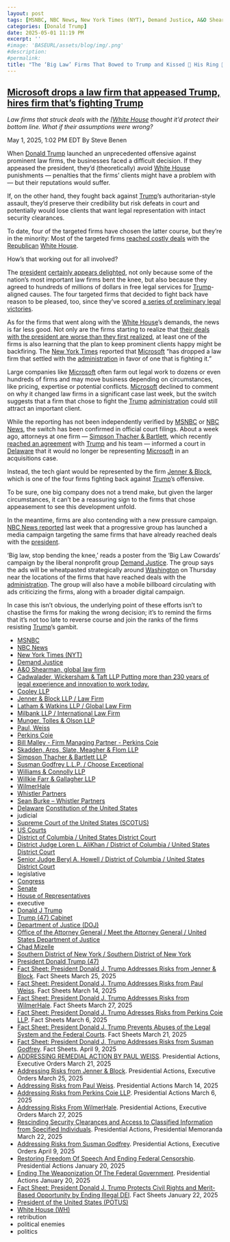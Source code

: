 ```yaml
---
layout: post
tags: [MSNBC, NBC News, New York Times (NYT), Demand Justice, A&O Shearman global law firm, Cadwalader Wickersham & Taft LLP Putting more than 230 years of legal experience and innovation to work today., Cooley LLP, Jenner & Block LLP / Law Firm, Latham & Watkins LLP / Global Law Firm, Milbank LLP / International Law Firm, Munger Tolles & Olson LLP, Paul Weiss, Perkins Coie, Bill Malley - Firm Managing Partner - Perkins Coie, Skadden Arps Slate Meagher & Flom LLP, Simpson Thacher & Bartlett LLP, Susman Godfrey L.L.P. / Choose Exceptional, Williams & Connolly LLP, Willkie Farr & Gallagher LLP, WilmerHale, Whistler Partners, Sean Burke – Whistler Partners, Delaware, Constitution of the United States, judicial, Supreme Court of the United States (SCOTUS), US Courts, District of Columbia / United States District Court, District Judge Loren L. AliKhan / District of Columbia / United States District Court, Senior Judge Beryl A. Howell / District of Columbia / United States District Court, legislative, Congress, Senate, House of Representatives, executive, Donald J Trump, Trump (47) Cabinet, Department of Justice (DOJ), Office of the Attorney General / Meet the Attorney General / United States Department of Justice, Chad Mizelle, Southern District of New York / Southern District of New York, President Donald Trump (47), Fact Sheet President Donald J. Trump Addresses Risks from Jenner & Block. Fact Sheets March 25 2025, Fact Sheet President Donald J. Trump Addresses Risks from Paul Weiss. Fact Sheets March 14 2025, Fact Sheet President Donald J. Trump Addresses Risks from WilmerHale. Fact Sheets March 27 2025, Fact Sheet President Donald J. Trump Adresses Risks from Perkins Coie LLP. Fact Sheets March 6 2025, Fact Sheet President Donald J. Trump Prevents Abuses of the Legal System and the Federal Courts. Fact Sheets March 21 2025, Fact Sheet President Donald J. Trump Addresses Risks from Susman Godfrey. Fact Sheets. April 9 2025, ADDRESSING REMEDIAL ACTION BY PAUL WEISS. Presidential Actions Executive Orders March 21 2025, Addressing Risks from Jenner & Block. Presidential Actions Executive Orders March 25 2025, Addressing Risks from Paul Weiss. Presidential Actions March 14 2025, Addressing Risks from Perkins Coie LLP. Presidential Actions March 6 2025, Addressing Risks From WilmerHale. Presidential Actions Executive Orders March 27 2025, Rescinding Security Clearances and Access to Classified Information from Specified Individuals. Presidential Actions Presidential Memoranda March 22 2025, Addressing Risks from Susman Godfrey. Presidential Actions Executive Orders April 9 2025, Restoring Freedom Of Speech And Ending Federal Censorship. Presidential Actions January 20 2025, Ending The Weaponization Of The Federal Government. Presidential Actions January 20 2025, Fact Sheet President Donald J. Trump Protects Civil Rights and Merit-Based Opportunity by Ending Illegal DEI. Fact Sheets January 22 2025, President of the United States (POTUS), White House (WH), retribution, political enemies, politics]
categories: [Donald Trump]
date: 2025-05-01 11:19 PM
excerpt: ''
#image: 'BASEURL/assets/blog/img/.png'
#description:
#permalink:
title: "The ‘Big Law’ Firms That Bowed to Trump and Kissed 💋 His Ring 💍 Lost Clients"
---
```


## [Microsoft drops a law firm that appeased Trump, hires firm that’s fighting Trump](https://www.msnbc.com/rachel-maddow-show/maddowblog/microsoft-drops-law-firm-appeased-trump-hires-firm-s-fighting-trump-rcna204152)

*Law firms that struck deals with the [[White House](https://www.whitehouse.gov/) thought it’d protect their bottom line. What if their assumptions were wrong?*

May 1, 2025, 1:02 PM EDT
By Steve Benen

When [Donald Trump](https://www.donaldjtrump.com/) launched an unprecedented offensive against prominent law firms, the businesses faced a difficult decision. If they appeased the president, they’d (theoretically) avoid [White House](https://www.whitehouse.gov/) punishments — penalties that the firms’ clients might have a problem with — but their reputations would suffer.

If, on the other hand, they fought back against [Trump](https://www.donaldjtrump.com/)’s authoritarian-style assault, they’d preserve their credibility but risk defeats in court and potentially would lose clients that want legal representation with intact security clearances.

To date, four of the targeted firms have chosen the latter course, but they’re in the minority: Most of the targeted firms [reached costly deals](https://www.msnbc.com/rachel-maddow-show/maddowblog/targeted-trump-law-firms-choose-pre-emptive-appeasement-rcna201101) with the [Republican](https://www.gop.com/) [White House](https://www.whitehouse.gov/).

How’s that working out for all involved?

The [president](https://www.whitehouse.gov/) [certainly appears delighted](https://abcnews.go.com/US/full-transcript-trumps-exclusive-100-days-broadcast-interview/story?id=121291672), not only because some of the nation’s most important law firms bent the knee, but also because they agreed to hundreds of millions of dollars in free legal services for [Trump](https://www.donaldjtrump.com/)-aligned causes. The four targeted firms that decided to fight back have reason to be pleased, too, since they’ve scored [a series of preliminary legal victories](https://www.msnbc.com/rachel-maddow-show/maddowblog/4-law-firms-targeted-trump-extend-winning-streak-white-house-rcna201492).

As for the firms that went along with the [White House](https://www.whitehouse.gov/)’s demands, the news is far less good. Not only are the firms starting to realize that [their deals with the president are worse than they first realized](https://www.msnbc.com/rachel-maddow-show/maddowblog/prominent-law-firms-lando-calrissian-common-rcna201726), at least one of the firms is also learning that the plan to keep prominent clients happy might be backfiring. The [New York Times](https://www.nytimes.com/) reported that [Microsoft](https://www.microsoft.com/) “has dropped a law firm that settled with the [administration](https://www.whitehouse.gov/administration/) in favor of one that is fighting it.”

Large companies like [Microsoft](https://www.microsoft.com/) often farm out legal work to dozens or even hundreds of firms and may move business depending on circumstances, like pricing, expertise or potential conflicts. [Microsoft](https://www.microsoft.com/) declined to comment on why it changed law firms in a significant case last week, but the switch suggests that a firm that chose to fight the [Trump](https://www.donaldjtrump.com/) [administration](https://www.whitehouse.gov/administration/) could still attract an important client.

While the reporting has not been independently verified by [MSNBC](https://www.msnbc.com/) or [NBC News](https://www.nbcnews.com/), the switch has been confirmed in official court filings. About a week ago, attorneys at one firm — [Simpson Thacher & Bartlett](https://www.stblaw.com/), which recently [reached an agreement](https://www.nytimes.com/2025/04/11/business/trump-law-firms-kirkland-ellis-latham-watkins.html) with [Trump](https://www.donaldjtrump.com/) and his team — informed a court in [Delaware](https://www.de.gov/) that it would no longer be representing [Microsoft](https://www.microsoft.com/) in an acquisitions case.

Instead, the tech giant would be represented by the firm [Jenner & Block](https://www.jenner.com/), which is one of the four firms fighting back against [Trump](https://www.donaldjtrump.com/)’s offensive.

To be sure, one big company does not a trend make, but given the larger circumstances, it can’t be a reassuring sign to the firms that chose appeasement to see this development unfold.

In the meantime, firms are also contending with a new pressure campaign. [NBC News reported](https://www.nbcnews.com/politics/trump-administration/furor-trumps-targeting-law-firms-heats-court-fight-ad-campaign-rcna202570) last week that a progressive group has launched a media campaign targeting the same firms that have already reached deals with the [president](https://www.whitehouse.gov/).

‘Big law, stop bending the knee,’ reads a poster from the ‘Big Law Cowards’ campaign by the liberal nonprofit group [Demand Justice](https://demandjustice.org/). The group says the ads will be wheatpasted strategically around [Washington](https://dc.co./) on Thursday near the locations of the firms that have reached deals with the [administration](https://www.whitehouse.gov/administration/). The group will also have a mobile billboard circulating with ads criticizing the firms, along with a broader digital campaign.

In case this isn’t obvious, the underlying point of these efforts isn’t to chastise the firms for making the wrong decision; it’s to remind the firms that it’s not too late to reverse course and join the ranks of the firms resisting [Trump](https://www.donaldjtrump.com/)’s gambit.

- [MSNBC](https://www.msnbc.com/)
- [NBC News](https://www.nbcnews.com/)
- [New York Times (NYT)](https://www.nytimes.com/)
- [Demand Justice](https://demandjustice.org/)
- [A&O Shearman, global law firm](https://www.aoshearman.com/)
- [Cadwalader, Wickersham & Taft LLP Putting more than 230 years of legal experience and innovation to work today.](https://www.cadwalader.com/)
- [Cooley LLP](https://www.cooley.com/)
- [Jenner & Block LLP / Law Firm](https://www.jenner.com/)
- [Latham & Watkins LLP / Global Law Firm](https://www.lw.com/en)
- [Milbank LLP / International Law Firm](https://www.milbank.com/en/)
- [Munger, Tolles & Olson LLP](https://www.mto.com/)
- [Paul, Weiss](https://www.paulweiss.com/)
- [Perkins Coie](https://perkinscoie.com/)
- [Bill Malley - Firm Managing Partner - Perkins Coie](https://perkinscoie.com/professionals/william-g-malley)
- [Skadden, Arps, Slate, Meagher & Flom LLP](https://www.skadden.com/)
- [Simpson Thacher & Bartlett LLP](https://www.stblaw.com/)
- [Susman Godfrey L.L.P. / Choose Exceptional](https://www.susmangodfrey.com/)
- [Williams & Connolly LLP](https://www.wc.com/)
- [Willkie Farr & Gallagher LLP](https://www.willkie.com/)
- [WilmerHale](https://www.wilmerhale.com/)
- [Whistler Partners](https://www.whistlerpartners.com/)
- [Sean Burke – Whistler Partners](https://www.whistlerpartners.com/team/sean-burke)
- [Delaware](https://www.de.gov/)
 [Constitution of the United States](https://constitution.congress.gov/)
- judicial
- [Supreme Court of the United States (SCOTUS)](https://www.supremecourt.gov/)
- [US Courts](https://www.uscourts.gov/)
- [District of Columbia / United States District Court](https://www.dcd.uscourts.gov/)
- [District Judge Loren L. AliKhan / District of Columbia / United States District Court](https://www.dcd.uscourts.gov/content/district-judge-loren-l-alikhan)
- [Senior Judge Beryl A. Howell / District of Columbia / United States District Court](https://www.dcd.uscourts.gov/content/senior-judge-beryl-howell)
- legislative 
- [Congress](https://www.congress.gov/)
- [Senate](https://www.senate.gov/)
- [House of Representatives](https://www.house.gov/)
- executive
- [Donald J Trump](https://www.donaldjtrump.com/)
- [Trump (47) Cabinet](https://www.whitehouse.gov/administration/the-cabinet/)
- [Department of Justice (DOJ)](https://www.justice.gov/)
- [Office of the Attorney General / Meet the Attorney General / United States Department of Justice](https://www.justice.gov/ag/staff-profile/meet-attorney-general)
- [Chad Mizelle](https://www.linkedin.com/in/chad-mizelle-36366917/)
- [Southern District of New York / Southern District of New York](https://www.justice.gov/usao-sdny)
- [President Donald Trump (47)](https://www.whitehouse.gov/administration/donald-j-trump/)
- [Fact Sheet: President Donald J. Trump Addresses Risks from Jenner & Block](https://www.whitehouse.gov/fact-sheets/2025/03/fact-sheet-president-donald-j-trump-addresses-risks-from-jenner-block/). Fact Sheets March 25, 2025
- [Fact Sheet: President Donald J. Trump Addresses Risks from Paul Weiss](https://www.whitehouse.gov/fact-sheets/2025/03/fact-sheet-president-donald-j-trump-addresses-risks-from-paul-weiss/). Fact Sheets March 14, 2025
- [Fact Sheet: President Donald J. Trump Addresses Risks from WilmerHale](https://www.whitehouse.gov/fact-sheets/2025/03/fact-sheet-president-donald-j-trump-addresses-risks-from-wilmerhale/). Fact Sheets March 27, 2025
- [Fact Sheet: President Donald J. Trump Adresses Risks from Perkins Coie LLP](https://www.whitehouse.gov/fact-sheets/2025/03/fact-sheet-president-donald-j-trump-adresses-risks-from-perkins-coie-llp/). Fact Sheets March 6, 2025
- [Fact Sheet: President Donald J. Trump Prevents Abuses of the Legal System and the Federal Courts](https://www.whitehouse.gov/fact-sheets/2025/03/fact-sheet-president-donald-j-trump-prevents-abuses-of-the-legal-system-and-the-federal-courts/). Fact Sheets March 21, 2025
- [Fact Sheet: President Donald J. Trump Addresses Risks from Susman Godfrey](https://www.whitehouse.gov/fact-sheets/2025/04/fact-sheet-president-donald-j-trump-addresses-risks-from-susman-godfrey/). Fact Sheets. April 9, 2025
- [ADDRESSING REMEDIAL ACTION BY PAUL WEISS](https://www.whitehouse.gov/presidential-actions/2025/03/addressing-remedial-action-by-paul-weiss/). Presidential Actions, Executive Orders March 21, 2025
- [Addressing Risks from Jenner & Block](https://www.whitehouse.gov/presidential-actions/2025/03/addressing-risks-from-jenner-block/). Presidential Actions, Executive Orders March 25, 2025
- [Addressing Risks from Paul Weiss](https://www.whitehouse.gov/presidential-actions/2025/03/addressing-risks-from-paul-weiss/). Presidential Actions March 14, 2025
- [Addressing Risks from Perkins Coie LLP](https://www.whitehouse.gov/presidential-actions/2025/03/addressing-risks-from-perkins-coie-llp/). Presidential Actions March 6, 2025
- [Addressing Risks From WilmerHale](https://www.whitehouse.gov/presidential-actions/2025/03/addressing-risks-from-wilmerhale/). Presidential Actions, Executive Orders March 27, 2025
- [Rescinding Security Clearances and Access to Classified Information from Specified Individuals](https://www.whitehouse.gov/presidential-actions/2025/03/rescinding-security-clearances-and-access-to-classified-information-from-specified-individuals/). Presidential Actions, Presidential Memoranda March 22, 2025
- [Addressing Risks from Susman Godfrey](https://www.whitehouse.gov/presidential-actions/2025/04/addressing-risks-from-susman-godfrey/). Presidential Actions, Executive Orders April 9, 2025
- [Restoring Freedom Of Speech And Ending Federal Censorship](https://www.whitehouse.gov/presidential-actions/2025/01/restoring-freedom-of-speech-and-ending-federal-censorship/). Presidential Actions January 20, 2025
- [Ending The Weaponization Of The Federal Government](https://www.whitehouse.gov/presidential-actions/2025/01/ending-the-weaponization-of-the-federal-government/). Presidential Actions January 20, 2025
- [Fact Sheet: President Donald J. Trump Protects Civil Rights and Merit-Based Opportunity by Ending Illegal DEI](https://www.whitehouse.gov/fact-sheets/2025/01/fact-sheet-president-donald-j-trump-protects-civil-rights-and-merit-based-opportunity-by-ending-illegal-dei/). Fact Sheets January 22, 2025
- [President of the United States (POTUS)](https://www.whitehouse.gov/)
- [White House (WH)](https://www.whitehouse.gov/)
- retribution 
- political enemies 
- politics 
